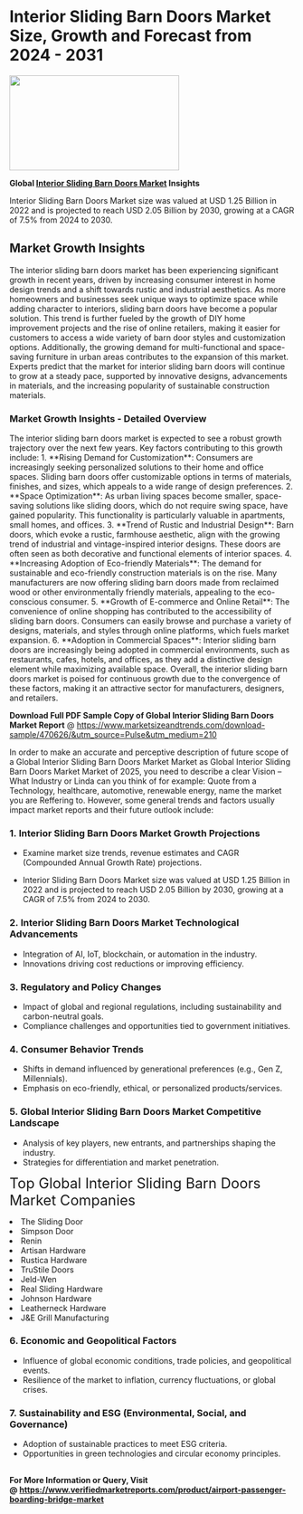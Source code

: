 <H1>Interior Sliding Barn Doors Market Size, Growth and Forecast from 2024 - 2031</H1><img class="aligncenter size-medium wp-image-584254" src="https://thirdeyenews.in/wp-content/uploads/2024/09/Global-Market-Research-300x168.jpeg" alt="" width="300" height="168" /><p><strong>Global&nbsp;<a href="https://www.marketsizeandtrends.com/download-sample/470626/&amp;utm_source=Pulse&amp;utm_medium=210">Interior Sliding Barn Doors Market</a> Insights</strong></p><p>Interior Sliding Barn Doors Market size was valued at USD 1.25 Billion in 2022 and is projected to reach USD 2.05 Billion by 2030, growing at a CAGR of 7.5% from 2024 to 2030.</p><p><h2>Market Growth Insights</h2> The interior sliding barn doors market has been experiencing significant growth in recent years, driven by increasing consumer interest in home design trends and a shift towards rustic and industrial aesthetics. As more homeowners and businesses seek unique ways to optimize space while adding character to interiors, sliding barn doors have become a popular solution. This trend is further fueled by the growth of DIY home improvement projects and the rise of online retailers, making it easier for customers to access a wide variety of barn door styles and customization options. Additionally, the growing demand for multi-functional and space-saving furniture in urban areas contributes to the expansion of this market. Experts predict that the market for interior sliding barn doors will continue to grow at a steady pace, supported by innovative designs, advancements in materials, and the increasing popularity of sustainable construction materials. <h3>Market Growth Insights - Detailed Overview</h3> The interior sliding barn doors market is expected to see a robust growth trajectory over the next few years. Key factors contributing to this growth include: 1. **Rising Demand for Customization**: Consumers are increasingly seeking personalized solutions to their home and office spaces. Sliding barn doors offer customizable options in terms of materials, finishes, and sizes, which appeals to a wide range of design preferences. 2. **Space Optimization**: As urban living spaces become smaller, space-saving solutions like sliding doors, which do not require swing space, have gained popularity. This functionality is particularly valuable in apartments, small homes, and offices. 3. **Trend of Rustic and Industrial Design**: Barn doors, which evoke a rustic, farmhouse aesthetic, align with the growing trend of industrial and vintage-inspired interior designs. These doors are often seen as both decorative and functional elements of interior spaces. 4. **Increasing Adoption of Eco-friendly Materials**: The demand for sustainable and eco-friendly construction materials is on the rise. Many manufacturers are now offering sliding barn doors made from reclaimed wood or other environmentally friendly materials, appealing to the eco-conscious consumer. 5. **Growth of E-commerce and Online Retail**: The convenience of online shopping has contributed to the accessibility of sliding barn doors. Consumers can easily browse and purchase a variety of designs, materials, and styles through online platforms, which fuels market expansion. 6. **Adoption in Commercial Spaces**: Interior sliding barn doors are increasingly being adopted in commercial environments, such as restaurants, cafes, hotels, and offices, as they add a distinctive design element while maximizing available space. Overall, the interior sliding barn doors market is poised for continuous growth due to the convergence of these factors, making it an attractive sector for manufacturers, designers, and retailers. </p><p><span class=""><strong>Download Full PDF Sample Copy of Global Interior Sliding Barn Doors Market Report</strong> @ <a href="https://www.marketsizeandtrends.com/download-sample/470626/&amp;utm_source=Pulse&amp;utm_medium=210" target="_blank">https://www.marketsizeandtrends.com/download-sample/470626/&amp;utm_source=Pulse&amp;utm_medium=210</a></span></p><p>In order to make an accurate and perceptive description of future scope of a Global&nbsp;Interior Sliding Barn Doors Market Market as Global&nbsp;Interior Sliding Barn Doors Market Market of 2025, you need to describe a clear Vision &ndash; What Industry or Linda can you think of for example: Quote from a Technology, healthcare, automotive, renewable energy, name the market you are Reffering to. However, some general trends and factors usually impact market reports and their future outlook include:</p><h3>1.&nbsp;<strong>Interior Sliding Barn Doors Market Growth Projections</strong></h3><ul><li>Examine market size trends, revenue estimates and CAGR (Compounded Annual Growth Rate) projections.</li><li><p>Interior Sliding Barn Doors Market size was valued at USD 1.25 Billion in 2022 and is projected to reach USD 2.05 Billion by 2030, growing at a CAGR of 7.5% from 2024 to 2030.</p></li></ul><h3>2.&nbsp;<strong>Interior Sliding Barn Doors Market Technological Advancements</strong></h3><ul><li>Integration of AI, IoT, blockchain, or automation in the industry.</li><li>Innovations driving cost reductions or improving efficiency.</li></ul><h3>3.&nbsp;<strong>Regulatory and Policy Changes</strong></h3><ul><li>Impact of global and regional regulations, including sustainability and carbon-neutral goals.</li><li>Compliance challenges and opportunities tied to government initiatives.</li></ul><h3>4.&nbsp;<strong>Consumer Behavior Trends</strong></h3><ul><li>Shifts in demand influenced by generational preferences (e.g., Gen Z, Millennials).</li><li>Emphasis on eco-friendly, ethical, or personalized products/services.</li></ul><h3>5.&nbsp;<strong>Global Interior Sliding Barn Doors Market Competitive Landscape</strong></h3><ul><li>Analysis of key players, new entrants, and partnerships shaping the industry.</li><li>Strategies for differentiation and market penetration.</li></ul><p data-pm-slice="1 1 []"><span style="color: inherit; font-family: inherit; font-size: 25px;">Top Global Interior Sliding Barn Doors Market Companies</span></p><div class="" data-test-id=""><p><li>The Sliding Door</li><li> Simpson Door</li><li> Renin</li><li> Artisan Hardware</li><li> Rustica Hardware</li><li> TruStile Doors</li><li> Jeld-Wen</li><li> Real Sliding Hardware</li><li> Johnson Hardware</li><li> Leatherneck Hardware</li><li> J&E Grill Manufacturing</li></p></div><h3>6.&nbsp;<strong>Economic and Geopolitical Factors</strong></h3><ul><li>Influence of global economic conditions, trade policies, and geopolitical events.</li><li>Resilience of the market to inflation, currency fluctuations, or global crises.</li></ul><h3>7.&nbsp;<strong>Sustainability and ESG (Environmental, Social, and Governance)</strong></h3><ul><li>Adoption of sustainable practices to meet ESG criteria.</li><li>Opportunities in green technologies and circular economy principles.</li></ul><h2><strong style="font-size: 14px;">For More Information or Query, Visit @&nbsp;</strong><a style="background-color: #ffffff; font-size: 14px;" href="https://www.marketsizeandtrends.com/report/interior-sliding-barn-doors-market/" target="_blank">https://www.verifiedmarketreports.com/product/airport-passenger-boarding-bridge-market</a></h2>
